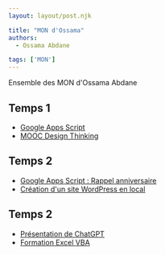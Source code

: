 ```yaml
---
layout: layout/post.njk

title: "MON d'Ossama"
authors:
  - Ossama Abdane

tags: ['MON']
---
```

<!-- début résumé -->
Ensemble des MON d'Ossama Abdane
<!-- fin résumé -->

## Temps 1

- [Google Apps Script](./MONs/mon1)
- [MOOC Design Thinking](./mon1.2)

## Temps 2

- [Google Apps Script : Rappel anniversaire](./mon2.1)
- [Création d'un site WordPress en local](./mon2.2)

## Temps 2

- [Présentation de ChatGPT](./mon3.1)
- [Formation Excel VBA](./mon3.2)